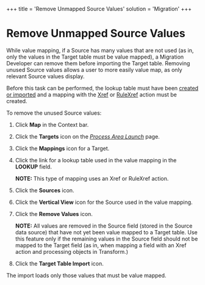 +++
title = 'Remove Unmapped Source Values'
solution = 'Migration'
+++

# Remove Unmapped Source Values

While value mapping, if a Source has many values that are not used (as
in, only the values in the Target table must be value mapped), a
Migration Developer can remove them before importing the Target table.
Removing unused Source values allows a user to more easily value map, as
only relevant Source values display.

Before this task can be performed, the lookup table must have been
[created or imported](../../Design/Use_Cases/Set_up_Lookup_Tables)
and a mapping with the [Xref](Xref) or [RuleXref](Rule_Xref)
action must be created.

To remove the unused Source values:

1.  Click <span style="font-weight: bold;">Map</span> in the Context
    bar.

2.  Click the <span style="font-weight: bold;">Targets</span> icon on
    the *[Process Area
    Launch](../Page_Desc/Process_Area_Launch_map)* page.

3.  Click the <span style="font-weight: bold;">Mappings</span> icon for
    a Target.

4.  Click the link for a lookup table used in the value mapping in the
    <span style="font-weight: bold;">LOOKUP</span> field.
    
    **NOTE:** This type of mapping uses an Xref or RuleXref action.

5.  Click the <span style="font-weight: bold;">Sources</span> icon.

6.  Click the **Vertical View** icon for the Source used in the value
    mapping.

7.  Click the <span style="font-weight: bold;">Remove Values</span>
    icon.
    
    **NOTE:** All values are removed in the Source field (stored in the
    Source data source) that have not yet been value mapped to a Target
    table. Use this feature only if the remaining values in the Source
    field should not be mapped to the Target field (as in, when mapping
    a field with an Xref action and processing objects in Transform.)

8.  Click the <span style="font-weight: bold;">Target Table
    Import</span> icon.

The import loads only those values that must be value mapped.
